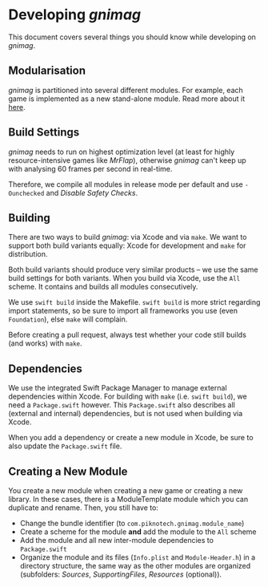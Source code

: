 # Developing _gnimag_

This document covers several things you should know while developing on _gnimag_.



## Modularisation

_gnimag_ is partitioned into several different modules. For example, each game is implemented as a new stand-alone module. Read more about it [here](Modularisation.md).

## Build Settings

_gnimag_ needs to run on highest optimization level (at least for highly resource-intensive games like _MrFlap_), otherwise _gnimag_ can't keep up with analysing 60 frames per second in real-time.

Therefore, we compile all modules in release mode per default and use `-Ounchecked` and _Disable Safety Checks_.

## Building

There are two ways to build _gnimag_: via Xcode and via `make`. We want to support both build variants equally: Xcode for development and `make` for distribution.

Both build variants should produce very similar products – we use the same build settings for both variants. When you build via Xcode, use the `All` scheme. It contains and builds all modules consecutively.

We use `swift build` inside the Makefile. `swift build` is more strict regarding import statements, so be sure to import all frameworks you use (even `Foundation`), else `make` will complain.

Before creating a pull request, always test whether your code still builds (and works) with `make`.

## Dependencies

We use the integrated Swift Package Manager to manage external dependencies within Xcode. For building with `make` (i.e. `swift build`), we need a `Package.swift` however. This `Package.swift` also describes all (external and internal) dependencies, but is not used when building via Xcode.

When you add a dependency or create a new module in Xcode, be sure to also update the `Package.swift` file.

## Creating a New Module

You create a new module when creating a new game or creating a new library. In these cases, there is a ModuleTemplate module which you can duplicate and rename. Then, you still have to:

+ Change the bundle identifier (to `com.piknotech.gnimag.module_name`)
+ Create a scheme for the module **and** add the module to the `All` scheme
+ Add the module and all new inter-module dependencies to `Package.swift`
+ Organize the module and its files (`Info.plist` and `Module-Header.h`) in a directory structure, the same way as the other modules are organized (subfolders: _Sources_, _SupportingFiles_, _Resources_ (optional)).